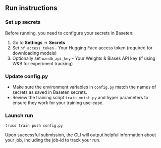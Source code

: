 ## Run instructions

### Set up secrets
Before running, you need to configure your secrets in Baseten:
1. Go to **Settings** → **Secrets**
2. Set `hf_access_token` - Your Hugging Face access token (required for downloading models)
3. Optionally set `wandb_api_key` - Your Weights & Biases API key (if using W&B for experiment tracking)

### Update config.py
- Make sure the environment variables in `config.py` match the names of secrets as saved in Baseten secrets.
- Review the training script `train_mnist.py` and hyper parameters to ensure they work for your training use-case.

### Launch run

```
truss train push config.py
```

Upon successful submission, the CLI will output helpful information about your job, including the job-id to track your run.

